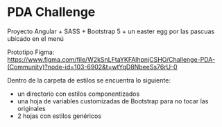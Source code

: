 # PDA Challenge

Proyecto Angular + SASS + Bootstrap 5 + un easter egg por las pascuas ubicado en el menú

Prototipo Figma: https://www.figma.com/file/W2kSnLFtaYKFAlhpnjCSHO/Challenge-PDA-(Community)?node-id=103-6902&t=wtYqD8NbeeSs76rU-0

Dentro de la carpeta de estilos se encuentra lo siguiente:

- un directorio con estilos componentizados
- una hoja de variables customizadas de Bootstrap para no tocar las originales
- 2 hojas con estilos genéricos
